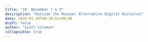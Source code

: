 ```yaml
---
title: "10. November 7 & 9"
description: "Outside the Museum: Alternative Digital Histories"
date: 2020-01-28T00:10:51+09:00
draft: false
author: "Scott Coleman"
collapsible: true
---
```

